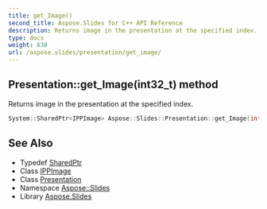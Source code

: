 ```yaml
---
title: get_Image()
second_title: Aspose.Slides for C++ API Reference
description: Returns image in the presentation at the specified index.
type: docs
weight: 638
url: /aspose.slides/presentation/get_image/
---
```

## Presentation::get_Image(int32_t) method


Returns image in the presentation at the specified index.

```cpp
System::SharedPtr<IPPImage> Aspose::Slides::Presentation::get_Image(int32_t index) override
```

## See Also

* Typedef [SharedPtr](../../../system/sharedptr/)
* Class [IPPImage](../../ippimage/)
* Class [Presentation](../)
* Namespace [Aspose::Slides](../../)
* Library [Aspose.Slides](../../../)